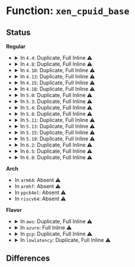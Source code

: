 # Function: <code>xen_cpuid_base</code>

## Status
<b>Regular</b>
<ul>
<li>
<details>
<summary>In <code>4.4</code>: Duplicate, Full Inline ⚠️</summary>

**Collision:** Static Duplication

**Inline:** Full

**Transformation:** False

**Instances:**

```
In arch/x86/xen/enlighten.c (ffffffff81f606c2)
Location: arch/x86/include/asm/xen/hypervisor.h:41
Inline: True
```
```
In drivers/xen/xenbus/xenbus_xs.c (ffffffff814ce8ca)
Location: arch/x86/include/asm/xen/hypervisor.h:41
Inline: True
Inline callers:
  - drivers/xen/xenbus/xenbus_xs.c:xs_init
```
```
In drivers/tty/hvc/hvc_xen.c (ffffffff814ff8c1)
Location: arch/x86/include/asm/xen/hypervisor.h:41
Inline: True
Inline callers:
  - drivers/tty/hvc/hvc_xen.c:xen_raw_console_write
```
```
In arch/x86/pci/xen.c (ffffffff81fb9046)
Location: arch/x86/include/asm/xen/hypervisor.h:41
Inline: True
Inline callers:
  - arch/x86/pci/xen.c:xen_msi_init
```
</details>
</li>
<li>
<details>
<summary>In <code>4.8</code>: Duplicate, Full Inline ⚠️</summary>

**Collision:** Static Duplication

**Inline:** Full

**Transformation:** False

**Instances:**

```
In arch/x86/xen/enlighten.c (ffffffff81f88329)
Location: arch/x86/include/asm/xen/hypervisor.h:41
Inline: True
```
```
In drivers/xen/xenbus/xenbus_xs.c (ffffffff8151f4a2)
Location: arch/x86/include/asm/xen/hypervisor.h:41
Inline: True
Inline callers:
  - drivers/xen/xenbus/xenbus_xs.c:xs_init
```
```
In drivers/tty/hvc/hvc_xen.c (ffffffff815504e9)
Location: arch/x86/include/asm/xen/hypervisor.h:41
Inline: True
Inline callers:
  - drivers/tty/hvc/hvc_xen.c:xen_raw_console_write
```
```
In arch/x86/pci/xen.c (ffffffff81fe6c1d)
Location: arch/x86/include/asm/xen/hypervisor.h:41
Inline: True
Inline callers:
  - arch/x86/pci/xen.c:xen_msi_init
```
</details>
</li>
<li>
<details>
<summary>In <code>4.10</code>: Duplicate, Full Inline ⚠️</summary>

**Collision:** Static Duplication

**Inline:** Full

**Transformation:** False

**Instances:**

```
In arch/x86/xen/enlighten.c (ffffffff81fc3717)
Location: arch/x86/include/asm/xen/hypervisor.h:41
Inline: True
```
```
In drivers/xen/xenbus/xenbus_xs.c (ffffffff8154b95b)
Location: arch/x86/include/asm/xen/hypervisor.h:41
Inline: True
Inline callers:
  - drivers/xen/xenbus/xenbus_xs.c:xs_init
```
```
In drivers/tty/hvc/hvc_xen.c (ffffffff8157cd69)
Location: arch/x86/include/asm/xen/hypervisor.h:41
Inline: True
Inline callers:
  - drivers/tty/hvc/hvc_xen.c:xen_raw_console_write
```
```
In arch/x86/pci/xen.c (ffffffff82025461)
Location: arch/x86/include/asm/xen/hypervisor.h:41
Inline: True
Inline callers:
  - arch/x86/pci/xen.c:xen_msi_init
```
</details>
</li>
<li>
<details>
<summary>In <code>4.13</code>: Duplicate, Full Inline ⚠️</summary>

**Collision:** Static Duplication

**Inline:** Full

**Transformation:** False

**Instances:**

```
In arch/x86/xen/enlighten_hvm.c (ffffffff820a3b4c)
Location: arch/x86/include/asm/xen/hypervisor.h:41
Inline: True
```
```
In arch/x86/xen/enlighten_pv.c (ffffffff820a58f3)
Location: arch/x86/include/asm/xen/hypervisor.h:41
Inline: True
```
```
In arch/x86/xen/enlighten_pvh.c (ffffffff820a75eb)
Location: arch/x86/include/asm/xen/hypervisor.h:41
Inline: True
Inline callers:
  - arch/x86/xen/enlighten_pvh.c:xen_prepare_pvh
```
```
In drivers/xen/xenbus/xenbus_xs.c (ffffffff8155fc5f)
Location: arch/x86/include/asm/xen/hypervisor.h:41
Inline: True
Inline callers:
  - drivers/xen/xenbus/xenbus_xs.c:xs_init
```
```
In drivers/tty/hvc/hvc_xen.c (ffffffff81590fd7)
Location: arch/x86/include/asm/xen/hypervisor.h:41
Inline: True
Inline callers:
  - drivers/tty/hvc/hvc_xen.c:xen_raw_console_write
```
```
In arch/x86/pci/xen.c (ffffffff8210894e)
Location: arch/x86/include/asm/xen/hypervisor.h:41
Inline: True
Inline callers:
  - arch/x86/pci/xen.c:xen_msi_init
```
</details>
</li>
<li>
<details>
<summary>In <code>4.15</code>: Duplicate, Full Inline ⚠️</summary>

**Collision:** Static Duplication

**Inline:** Full

**Transformation:** False

**Instances:**

```
In arch/x86/xen/enlighten_hvm.c (ffffffff826aa24b)
Location: arch/x86/include/asm/xen/hypervisor.h:41
Inline: True
```
```
In arch/x86/xen/enlighten_pv.c (ffffffff826abfba)
Location: arch/x86/include/asm/xen/hypervisor.h:41
Inline: True
```
```
In arch/x86/xen/enlighten_pvh.c (ffffffff826add9b)
Location: arch/x86/include/asm/xen/hypervisor.h:41
Inline: True
Inline callers:
  - arch/x86/xen/enlighten_pvh.c:xen_prepare_pvh
```
```
In drivers/xen/grant-table.c (ffffffff815ba70a)
Location: arch/x86/include/asm/xen/hypervisor.h:41
Inline: True
Inline callers:
  - drivers/xen/grant-table.c:gnttab_request_version
```
```
In drivers/xen/xenbus/xenbus_xs.c (ffffffff815c3eff)
Location: arch/x86/include/asm/xen/hypervisor.h:41
Inline: True
Inline callers:
  - drivers/xen/xenbus/xenbus_xs.c:xs_init
```
```
In drivers/tty/hvc/hvc_xen.c (ffffffff815f4f51)
Location: arch/x86/include/asm/xen/hypervisor.h:41
Inline: True
```
```
In arch/x86/pci/xen.c (ffffffff827122a6)
Location: arch/x86/include/asm/xen/hypervisor.h:41
Inline: True
Inline callers:
  - arch/x86/pci/xen.c:xen_msi_init
```
</details>
</li>
<li>
<details>
<summary>In <code>4.18</code>: Duplicate, Full Inline ⚠️</summary>

**Collision:** Static Duplication

**Inline:** Full

**Transformation:** False

**Instances:**

```
In arch/x86/xen/enlighten_hvm.c (ffffffff826d33aa)
Location: arch/x86/include/asm/xen/hypervisor.h:41
Inline: True
Inline callers:
  - arch/x86/xen/enlighten_hvm.c:xen_platform_hvm
  - arch/x86/xen/enlighten_hvm.c:xen_hvm_guest_init
```
```
In arch/x86/xen/enlighten_pv.c (0)
Location: arch/x86/include/asm/xen/hypervisor.h:41
Inline: True
Inline callers:
  - arch/x86/xen/enlighten_pv.c:xen_platform_pv
```
```
In arch/x86/xen/enlighten_pvh.c (ffffffff826d7139)
Location: arch/x86/include/asm/xen/hypervisor.h:41
Inline: True
Inline callers:
  - arch/x86/xen/enlighten_pvh.c:xen_prepare_pvh
```
```
In drivers/xen/grant-table.c (0)
Location: arch/x86/include/asm/xen/hypervisor.h:41
Inline: True
```
```
In drivers/xen/xenbus/xenbus_xs.c (0)
Location: arch/x86/include/asm/xen/hypervisor.h:41
Inline: True
Inline callers:
  - drivers/xen/xenbus/xenbus_xs.c:xs_init
```
```
In drivers/tty/hvc/hvc_xen.c (ffffffff8162ec0d)
Location: arch/x86/include/asm/xen/hypervisor.h:41
Inline: True
Inline callers:
  - drivers/tty/hvc/hvc_xen.c:xen_raw_console_write
```
```
In arch/x86/pci/xen.c (0)
Location: arch/x86/include/asm/xen/hypervisor.h:41
Inline: True
Inline callers:
  - arch/x86/pci/xen.c:xen_msi_init
```
</details>
</li>
<li>
<details>
<summary>In <code>5.0</code>: Duplicate, Full Inline ⚠️</summary>

**Collision:** Static Duplication

**Inline:** Full

**Transformation:** False

**Instances:**

```
In arch/x86/xen/enlighten_hvm.c (ffffffff828892ce)
Location: arch/x86/include/asm/xen/hypervisor.h:41
Inline: True
Inline callers:
  - arch/x86/xen/enlighten_hvm.c:xen_platform_hvm
  - arch/x86/xen/enlighten_hvm.c:xen_hvm_guest_init
```
```
In arch/x86/xen/enlighten_pv.c (0)
Location: arch/x86/include/asm/xen/hypervisor.h:41
Inline: True
Inline callers:
  - arch/x86/xen/enlighten_pv.c:xen_platform_pv
```
```
In arch/x86/xen/enlighten_pvh.c (ffffffff8288d1d1)
Location: arch/x86/include/asm/xen/hypervisor.h:41
Inline: True
Inline callers:
  - arch/x86/xen/enlighten_pvh.c:xen_pvh_init
```
```
In arch/x86/platform/pvh/enlighten.c (ffffffff8288e84a)
Location: arch/x86/include/asm/xen/hypervisor.h:41
Inline: True
Inline callers:
  - arch/x86/platform/pvh/enlighten.c:xen_prepare_pvh
```
```
In drivers/xen/grant-table.c (0)
Location: arch/x86/include/asm/xen/hypervisor.h:41
Inline: True
```
```
In drivers/xen/xenbus/xenbus_xs.c (0)
Location: arch/x86/include/asm/xen/hypervisor.h:41
Inline: True
Inline callers:
  - drivers/xen/xenbus/xenbus_xs.c:xs_init
```
```
In drivers/tty/hvc/hvc_xen.c (ffffffff8164c222)
Location: arch/x86/include/asm/xen/hypervisor.h:41
Inline: True
```
```
In arch/x86/pci/xen.c (0)
Location: arch/x86/include/asm/xen/hypervisor.h:41
Inline: True
Inline callers:
  - arch/x86/pci/xen.c:xen_msi_init
```
</details>
</li>
<li>
<details>
<summary>In <code>5.3</code>: Duplicate, Full Inline ⚠️</summary>

**Collision:** Static Duplication

**Inline:** Full

**Transformation:** False

**Instances:**

```
In arch/x86/xen/enlighten_hvm.c (ffffffff828a0568)
Location: arch/x86/include/asm/xen/hypervisor.h:41
Inline: True
Inline callers:
  - arch/x86/xen/enlighten_hvm.c:xen_platform_hvm
  - arch/x86/xen/enlighten_hvm.c:xen_parse_nopv
  - arch/x86/xen/enlighten_hvm.c:xen_hvm_guest_init
```
```
In arch/x86/xen/enlighten_pv.c (0)
Location: arch/x86/include/asm/xen/hypervisor.h:41
Inline: True
Inline callers:
  - arch/x86/xen/enlighten_pv.c:xen_platform_pv
```
```
In arch/x86/xen/enlighten_pvh.c (ffffffff828a4666)
Location: arch/x86/include/asm/xen/hypervisor.h:41
Inline: True
Inline callers:
  - arch/x86/xen/enlighten_pvh.c:xen_pvh_init
```
```
In arch/x86/platform/pvh/enlighten.c (ffffffff828a5df1)
Location: arch/x86/include/asm/xen/hypervisor.h:41
Inline: True
Inline callers:
  - arch/x86/platform/pvh/enlighten.c:xen_prepare_pvh
```
```
In drivers/xen/grant-table.c (0)
Location: arch/x86/include/asm/xen/hypervisor.h:41
Inline: True
```
```
In drivers/xen/xenbus/xenbus_xs.c (0)
Location: arch/x86/include/asm/xen/hypervisor.h:41
Inline: True
Inline callers:
  - drivers/xen/xenbus/xenbus_xs.c:xs_init
```
```
In drivers/tty/hvc/hvc_xen.c (ffffffff81681013)
Location: arch/x86/include/asm/xen/hypervisor.h:41
Inline: True
```
```
In arch/x86/pci/xen.c (0)
Location: arch/x86/include/asm/xen/hypervisor.h:41
Inline: True
Inline callers:
  - arch/x86/pci/xen.c:xen_msi_init
```
</details>
</li>
<li>
<details>
<summary>In <code>5.4</code>: Duplicate, Full Inline ⚠️</summary>

**Collision:** Static Duplication

**Inline:** Full

**Transformation:** False

**Instances:**

```
In arch/x86/xen/enlighten_hvm.c (ffffffff828a3658)
Location: arch/x86/include/asm/xen/hypervisor.h:41
Inline: True
Inline callers:
  - arch/x86/xen/enlighten_hvm.c:xen_platform_hvm
  - arch/x86/xen/enlighten_hvm.c:xen_parse_nopv
  - arch/x86/xen/enlighten_hvm.c:xen_hvm_guest_init
```
```
In arch/x86/xen/enlighten_pv.c (0)
Location: arch/x86/include/asm/xen/hypervisor.h:41
Inline: True
Inline callers:
  - arch/x86/xen/enlighten_pv.c:xen_platform_pv
```
```
In arch/x86/xen/enlighten_pvh.c (ffffffff828a76f6)
Location: arch/x86/include/asm/xen/hypervisor.h:41
Inline: True
Inline callers:
  - arch/x86/xen/enlighten_pvh.c:xen_pvh_init
```
```
In arch/x86/platform/pvh/enlighten.c (ffffffff828a8df9)
Location: arch/x86/include/asm/xen/hypervisor.h:41
Inline: True
Inline callers:
  - arch/x86/platform/pvh/enlighten.c:xen_prepare_pvh
```
```
In drivers/xen/grant-table.c (0)
Location: arch/x86/include/asm/xen/hypervisor.h:41
Inline: True
```
```
In drivers/xen/xenbus/xenbus_xs.c (0)
Location: arch/x86/include/asm/xen/hypervisor.h:41
Inline: True
Inline callers:
  - drivers/xen/xenbus/xenbus_xs.c:xs_init
```
```
In drivers/tty/hvc/hvc_xen.c (ffffffff816a36c3)
Location: arch/x86/include/asm/xen/hypervisor.h:41
Inline: True
```
```
In arch/x86/pci/xen.c (0)
Location: arch/x86/include/asm/xen/hypervisor.h:41
Inline: True
Inline callers:
  - arch/x86/pci/xen.c:xen_msi_init
```
</details>
</li>
<li>
<details>
<summary>In <code>5.8</code>: Duplicate, Full Inline ⚠️</summary>

**Collision:** Static Duplication

**Inline:** Full

**Transformation:** False

**Instances:**

```
In arch/x86/xen/enlighten_hvm.c (ffffffff82cc9968)
Location: arch/x86/include/asm/xen/hypervisor.h:41
Inline: True
Inline callers:
  - arch/x86/xen/enlighten_hvm.c:xen_platform_hvm
  - arch/x86/xen/enlighten_hvm.c:xen_parse_nopv
  - arch/x86/xen/enlighten_hvm.c:init_hvm_pv_info
```
```
In arch/x86/xen/enlighten_pv.c (ffffffff82ccbabf)
Location: arch/x86/include/asm/xen/hypervisor.h:41
Inline: True
Inline callers:
  - arch/x86/xen/enlighten_pv.c:xen_platform_pv
```
```
In arch/x86/xen/enlighten_pvh.c (ffffffff82ccdad4)
Location: arch/x86/include/asm/xen/hypervisor.h:41
Inline: True
Inline callers:
  - arch/x86/xen/enlighten_pvh.c:xen_pvh_init
```
```
In arch/x86/platform/pvh/enlighten.c (ffffffff82cce764)
Location: arch/x86/include/asm/xen/hypervisor.h:41
Inline: True
Inline callers:
  - arch/x86/platform/pvh/enlighten.c:xen_prepare_pvh
```
```
In drivers/xen/grant-table.c (0)
Location: arch/x86/include/asm/xen/hypervisor.h:41
Inline: True
Inline callers:
  - drivers/xen/grant-table.c:gnttab_need_v2
```
```
In drivers/xen/xenbus/xenbus_xs.c (ffffffff8171c151)
Location: arch/x86/include/asm/xen/hypervisor.h:41
Inline: True
Inline callers:
  - drivers/xen/xenbus/xenbus_xs.c:xen_strict_xenbus_quirk
```
```
In drivers/tty/hvc/hvc_xen.c (ffffffff81755c28)
Location: arch/x86/include/asm/xen/hypervisor.h:41
Inline: True
```
```
In arch/x86/pci/xen.c (ffffffff82d31aa4)
Location: arch/x86/include/asm/xen/hypervisor.h:41
Inline: True
Inline callers:
  - arch/x86/pci/xen.c:xen_msi_init
```
</details>
</li>
<li>
<details>
<summary>In <code>5.11</code>: Duplicate, Full Inline ⚠️</summary>

**Collision:** Static Duplication

**Inline:** Full

**Transformation:** False

**Instances:**

```
In arch/x86/xen/enlighten_hvm.c (ffffffff82fb57cd)
Location: arch/x86/include/asm/xen/hypervisor.h:41
Inline: True
Inline callers:
  - arch/x86/xen/enlighten_hvm.c:xen_platform_hvm
  - arch/x86/xen/enlighten_hvm.c:xen_parse_nopv
  - arch/x86/xen/enlighten_hvm.c:init_hvm_pv_info
```
```
In arch/x86/xen/enlighten_pv.c (ffffffff82fb792d)
Location: arch/x86/include/asm/xen/hypervisor.h:41
Inline: True
Inline callers:
  - arch/x86/xen/enlighten_pv.c:xen_platform_pv
```
```
In arch/x86/xen/enlighten_pvh.c (ffffffff82fb9904)
Location: arch/x86/include/asm/xen/hypervisor.h:41
Inline: True
Inline callers:
  - arch/x86/xen/enlighten_pvh.c:xen_pvh_init
```
```
In arch/x86/platform/pvh/enlighten.c (ffffffff82fba5c0)
Location: arch/x86/include/asm/xen/hypervisor.h:41
Inline: True
Inline callers:
  - arch/x86/platform/pvh/enlighten.c:xen_prepare_pvh
```
```
In drivers/xen/grant-table.c (0)
Location: arch/x86/include/asm/xen/hypervisor.h:41
Inline: True
Inline callers:
  - drivers/xen/grant-table.c:gnttab_need_v2
```
```
In drivers/xen/xenbus/xenbus_xs.c (ffffffff81739101)
Location: arch/x86/include/asm/xen/hypervisor.h:41
Inline: True
Inline callers:
  - drivers/xen/xenbus/xenbus_xs.c:xen_strict_xenbus_quirk
```
```
In drivers/tty/hvc/hvc_xen.c (ffffffff81770e98)
Location: arch/x86/include/asm/xen/hypervisor.h:41
Inline: True
```
```
In arch/x86/pci/xen.c (ffffffff83020ae4)
Location: arch/x86/include/asm/xen/hypervisor.h:41
Inline: True
Inline callers:
  - arch/x86/pci/xen.c:xen_hvm_msi_init
```
</details>
</li>
<li>
<details>
<summary>In <code>5.13</code>: Duplicate, Full Inline ⚠️</summary>

**Collision:** Static Duplication

**Inline:** Full

**Transformation:** False

**Instances:**

```
In arch/x86/xen/enlighten_hvm.c (ffffffff831bffd8)
Location: arch/x86/include/asm/xen/hypervisor.h:41
Inline: True
Inline callers:
  - arch/x86/xen/enlighten_hvm.c:xen_platform_hvm
  - arch/x86/xen/enlighten_hvm.c:xen_parse_nopv
  - arch/x86/xen/enlighten_hvm.c:init_hvm_pv_info
```
```
In arch/x86/xen/enlighten_pv.c (ffffffff831c1ec3)
Location: arch/x86/include/asm/xen/hypervisor.h:41
Inline: True
Inline callers:
  - arch/x86/xen/enlighten_pv.c:xen_platform_pv
```
```
In arch/x86/xen/enlighten_pvh.c (ffffffff831c3fc4)
Location: arch/x86/include/asm/xen/hypervisor.h:41
Inline: True
Inline callers:
  - arch/x86/xen/enlighten_pvh.c:xen_pvh_init
```
```
In arch/x86/platform/pvh/enlighten.c (ffffffff831c4b45)
Location: arch/x86/include/asm/xen/hypervisor.h:41
Inline: True
Inline callers:
  - arch/x86/platform/pvh/enlighten.c:xen_prepare_pvh
```
```
In drivers/xen/grant-table.c (0)
Location: arch/x86/include/asm/xen/hypervisor.h:41
Inline: True
Inline callers:
  - drivers/xen/grant-table.c:gnttab_request_version
```
```
In drivers/xen/xenbus/xenbus_xs.c (0)
Location: arch/x86/include/asm/xen/hypervisor.h:41
Inline: True
Inline callers:
  - drivers/xen/xenbus/xenbus_xs.c:xs_init
```
```
In drivers/tty/hvc/hvc_xen.c (ffffffff81754958)
Location: arch/x86/include/asm/xen/hypervisor.h:41
Inline: True
```
```
In arch/x86/pci/xen.c (ffffffff8322bcb2)
Location: arch/x86/include/asm/xen/hypervisor.h:41
Inline: True
Inline callers:
  - arch/x86/pci/xen.c:xen_hvm_msi_init
```
</details>
</li>
<li>
<details>
<summary>In <code>5.15</code>: Duplicate, Full Inline ⚠️</summary>

**Collision:** Static Duplication

**Inline:** Full

**Transformation:** False

**Instances:**

```
In arch/x86/xen/enlighten_hvm.c (ffffffff832a0736)
Location: arch/x86/include/asm/xen/hypervisor.h:41
Inline: True
Inline callers:
  - arch/x86/xen/enlighten_hvm.c:xen_platform_hvm
  - arch/x86/xen/enlighten_hvm.c:xen_parse_nopv
  - arch/x86/xen/enlighten_hvm.c:init_hvm_pv_info
```
```
In arch/x86/xen/enlighten_pv.c (ffffffff832a2911)
Location: arch/x86/include/asm/xen/hypervisor.h:41
Inline: True
Inline callers:
  - arch/x86/xen/enlighten_pv.c:xen_platform_pv
```
```
In arch/x86/xen/enlighten_pvh.c (ffffffff832a4b24)
Location: arch/x86/include/asm/xen/hypervisor.h:41
Inline: True
Inline callers:
  - arch/x86/xen/enlighten_pvh.c:xen_pvh_init
```
```
In arch/x86/platform/pvh/enlighten.c (ffffffff832a579e)
Location: arch/x86/include/asm/xen/hypervisor.h:41
Inline: True
Inline callers:
  - arch/x86/platform/pvh/enlighten.c:xen_prepare_pvh
```
```
In drivers/xen/grant-table.c (0)
Location: arch/x86/include/asm/xen/hypervisor.h:41
Inline: True
Inline callers:
  - drivers/xen/grant-table.c:gnttab_request_version
```
```
In drivers/xen/xenbus/xenbus_xs.c (0)
Location: arch/x86/include/asm/xen/hypervisor.h:41
Inline: True
Inline callers:
  - drivers/xen/xenbus/xenbus_xs.c:xs_init
```
```
In drivers/tty/hvc/hvc_xen.c (ffffffff817d8018)
Location: arch/x86/include/asm/xen/hypervisor.h:41
Inline: True
```
```
In arch/x86/pci/xen.c (ffffffff833164d7)
Location: arch/x86/include/asm/xen/hypervisor.h:41
Inline: True
Inline callers:
  - arch/x86/pci/xen.c:xen_hvm_msi_init
```
</details>
</li>
<li>
<details>
<summary>In <code>5.19</code>: Duplicate, Full Inline ⚠️</summary>

**Collision:** Static Duplication

**Inline:** Full

**Transformation:** False

**Instances:**

```
In arch/x86/xen/enlighten_hvm.c (ffffffff8344f6e1)
Location: arch/x86/include/asm/xen/hypervisor.h:41
Inline: True
Inline callers:
  - arch/x86/xen/enlighten_hvm.c:xen_platform_hvm
  - arch/x86/xen/enlighten_hvm.c:msi_ext_dest_id
  - arch/x86/xen/enlighten_hvm.c:xen_parse_nopv
  - arch/x86/xen/enlighten_hvm.c:init_hvm_pv_info
```
```
In arch/x86/xen/enlighten_pv.c (ffffffff83451c9c)
Location: arch/x86/include/asm/xen/hypervisor.h:41
Inline: True
Inline callers:
  - arch/x86/xen/enlighten_pv.c:xen_platform_pv
```
```
In arch/x86/xen/enlighten_pvh.c (ffffffff83453ce3)
Location: arch/x86/include/asm/xen/hypervisor.h:41
Inline: True
Inline callers:
  - arch/x86/xen/enlighten_pvh.c:xen_pvh_init
```
```
In arch/x86/platform/pvh/enlighten.c (ffffffff834547e0)
Location: arch/x86/include/asm/xen/hypervisor.h:41
Inline: True
Inline callers:
  - arch/x86/platform/pvh/enlighten.c:xen_prepare_pvh
```
```
In drivers/xen/grant-table.c (ffffffff818c8a6a)
Location: arch/x86/include/asm/xen/hypervisor.h:41
Inline: True
```
```
In drivers/xen/xenbus/xenbus_xs.c (ffffffff818d691c)
Location: arch/x86/include/asm/xen/hypervisor.h:41
Inline: True
Inline callers:
  - drivers/xen/xenbus/xenbus_xs.c:xs_init
```
```
In drivers/tty/hvc/hvc_xen.c (ffffffff81916285)
Location: arch/x86/include/asm/xen/hypervisor.h:41
Inline: True
```
```
In arch/x86/pci/xen.c (ffffffff834d0e4f)
Location: arch/x86/include/asm/xen/hypervisor.h:41
Inline: True
Inline callers:
  - arch/x86/pci/xen.c:xen_hvm_msi_init
```
</details>
</li>
<li>
<details>
<summary>In <code>6.2</code>: Duplicate, Full Inline ⚠️</summary>

**Collision:** Static Duplication

**Inline:** Full

**Transformation:** False

**Instances:**

```
In arch/x86/xen/enlighten_hvm.c (ffffffff83e6b8f1)
Location: arch/x86/include/asm/xen/hypervisor.h:41
Inline: True
Inline callers:
  - arch/x86/xen/enlighten_hvm.c:xen_platform_hvm
  - arch/x86/xen/enlighten_hvm.c:msi_ext_dest_id
  - arch/x86/xen/enlighten_hvm.c:xen_parse_nopv
  - arch/x86/xen/enlighten_hvm.c:init_hvm_pv_info
```
```
In arch/x86/xen/enlighten_pv.c (ffffffff83e6e94c)
Location: arch/x86/include/asm/xen/hypervisor.h:41
Inline: True
Inline callers:
  - arch/x86/xen/enlighten_pv.c:xen_platform_pv
```
```
In arch/x86/xen/enlighten_pvh.c (ffffffff83e71472)
Location: arch/x86/include/asm/xen/hypervisor.h:41
Inline: True
Inline callers:
  - arch/x86/xen/enlighten_pvh.c:xen_pvh_init
```
```
In arch/x86/platform/pvh/enlighten.c (ffffffff83e72291)
Location: arch/x86/include/asm/xen/hypervisor.h:41
Inline: True
Inline callers:
  - arch/x86/platform/pvh/enlighten.c:xen_prepare_pvh
```
```
In drivers/xen/grant-table.c (ffffffff81a19838)
Location: arch/x86/include/asm/xen/hypervisor.h:41
Inline: True
Inline callers:
  - drivers/xen/grant-table.c:gnttab_request_version
```
```
In drivers/xen/events/events_base.c (ffffffff83eea886)
Location: arch/x86/include/asm/xen/hypervisor.h:41
Inline: True
Inline callers:
  - drivers/xen/events/events_base.c:xen_init_setup_upcall_vector
```
```
In drivers/xen/xenbus/xenbus_xs.c (ffffffff81a28e72)
Location: arch/x86/include/asm/xen/hypervisor.h:41
Inline: True
Inline callers:
  - drivers/xen/xenbus/xenbus_xs.c:xs_init
```
```
In drivers/tty/hvc/hvc_xen.c (ffffffff81a719a5)
Location: arch/x86/include/asm/xen/hypervisor.h:41
Inline: True
```
```
In arch/x86/pci/xen.c (ffffffff83f14fc3)
Location: arch/x86/include/asm/xen/hypervisor.h:41
Inline: True
Inline callers:
  - arch/x86/pci/xen.c:xen_hvm_msi_init
```
</details>
</li>
<li>
<details>
<summary>In <code>6.5</code>: Duplicate, Full Inline ⚠️</summary>

**Collision:** Static Duplication

**Inline:** Full

**Transformation:** False

**Instances:**

```
In arch/x86/xen/time.c (ffffffff8368b6c6)
Location: arch/x86/include/asm/xen/hypervisor.h:43
Inline: True
Inline callers:
  - arch/x86/xen/time.c:xen_time_init
```
```
In arch/x86/xen/enlighten_hvm.c (ffffffff8368c391)
Location: arch/x86/include/asm/xen/hypervisor.h:43
Inline: True
Inline callers:
  - arch/x86/xen/enlighten_hvm.c:xen_platform_hvm
  - arch/x86/xen/enlighten_hvm.c:msi_ext_dest_id
  - arch/x86/xen/enlighten_hvm.c:xen_parse_nopv
  - arch/x86/xen/enlighten_hvm.c:init_hvm_pv_info
```
```
In arch/x86/xen/enlighten_pv.c (ffffffff8368f2cc)
Location: arch/x86/include/asm/xen/hypervisor.h:43
Inline: True
Inline callers:
  - arch/x86/xen/enlighten_pv.c:xen_platform_pv
```
```
In arch/x86/xen/enlighten_pvh.c (ffffffff836922c1)
Location: arch/x86/include/asm/xen/hypervisor.h:43
Inline: True
Inline callers:
  - arch/x86/xen/enlighten_pvh.c:xen_pvh_init
```
```
In arch/x86/platform/pvh/enlighten.c (ffffffff836931a1)
Location: arch/x86/include/asm/xen/hypervisor.h:43
Inline: True
Inline callers:
  - arch/x86/platform/pvh/enlighten.c:xen_prepare_pvh
```
```
In drivers/xen/grant-table.c (ffffffff81a628b8)
Location: arch/x86/include/asm/xen/hypervisor.h:43
Inline: True
Inline callers:
  - drivers/xen/grant-table.c:gnttab_request_version
```
```
In drivers/xen/events/events_base.c (ffffffff83710276)
Location: arch/x86/include/asm/xen/hypervisor.h:43
Inline: True
Inline callers:
  - drivers/xen/events/events_base.c:xen_init_setup_upcall_vector
```
```
In drivers/xen/xenbus/xenbus_xs.c (ffffffff81a72572)
Location: arch/x86/include/asm/xen/hypervisor.h:43
Inline: True
Inline callers:
  - drivers/xen/xenbus/xenbus_xs.c:xs_init
```
```
In drivers/tty/hvc/hvc_xen.c (ffffffff81abc255)
Location: arch/x86/include/asm/xen/hypervisor.h:43
Inline: True
```
```
In arch/x86/pci/xen.c (ffffffff8373b743)
Location: arch/x86/include/asm/xen/hypervisor.h:43
Inline: True
Inline callers:
  - arch/x86/pci/xen.c:xen_hvm_msi_init
```
</details>
</li>
<li>
<details>
<summary>In <code>6.8</code>: Duplicate, Full Inline ⚠️</summary>

**Collision:** Static Duplication

**Inline:** Full

**Transformation:** False

**Instances:**

```
In arch/x86/xen/time.c (ffffffff838bb286)
Location: arch/x86/include/asm/xen/hypervisor.h:44
Inline: True
Inline callers:
  - arch/x86/xen/time.c:xen_time_init
```
```
In arch/x86/xen/enlighten_hvm.c (ffffffff838bbf51)
Location: arch/x86/include/asm/xen/hypervisor.h:44
Inline: True
Inline callers:
  - arch/x86/xen/enlighten_hvm.c:xen_platform_hvm
  - arch/x86/xen/enlighten_hvm.c:msi_ext_dest_id
  - arch/x86/xen/enlighten_hvm.c:xen_parse_nopv
  - arch/x86/xen/enlighten_hvm.c:init_hvm_pv_info
```
```
In arch/x86/xen/enlighten_pv.c (ffffffff838bf12c)
Location: arch/x86/include/asm/xen/hypervisor.h:44
Inline: True
Inline callers:
  - arch/x86/xen/enlighten_pv.c:xen_platform_pv
```
```
In arch/x86/xen/enlighten_pvh.c (ffffffff838c1dd1)
Location: arch/x86/include/asm/xen/hypervisor.h:44
Inline: True
Inline callers:
  - arch/x86/xen/enlighten_pvh.c:xen_pvh_init
```
```
In arch/x86/platform/pvh/enlighten.c (ffffffff838c2d11)
Location: arch/x86/include/asm/xen/hypervisor.h:44
Inline: True
Inline callers:
  - arch/x86/platform/pvh/enlighten.c:xen_prepare_pvh
```
```
In drivers/xen/grant-table.c (ffffffff81ab5818)
Location: arch/x86/include/asm/xen/hypervisor.h:44
Inline: True
Inline callers:
  - drivers/xen/grant-table.c:gnttab_request_version
```
```
In drivers/xen/events/events_base.c (ffffffff83943bf6)
Location: arch/x86/include/asm/xen/hypervisor.h:44
Inline: True
Inline callers:
  - drivers/xen/events/events_base.c:xen_init_setup_upcall_vector
```
```
In drivers/xen/xenbus/xenbus_xs.c (ffffffff81ac46d2)
Location: arch/x86/include/asm/xen/hypervisor.h:44
Inline: True
Inline callers:
  - drivers/xen/xenbus/xenbus_xs.c:xs_init
```
```
In drivers/tty/hvc/hvc_xen.c (ffffffff81b0efa5)
Location: arch/x86/include/asm/xen/hypervisor.h:44
Inline: True
```
```
In arch/x86/pci/xen.c (ffffffff839700ce)
Location: arch/x86/include/asm/xen/hypervisor.h:44
Inline: True
Inline callers:
  - arch/x86/pci/xen.c:xen_hvm_msi_init
```
</details>
</li>
</ul>
<b>Arch</b>
<ul>
<li>
In <code>arm64</code>: Absent ⚠️
</li>
<li>
In <code>armhf</code>: Absent ⚠️
</li>
<li>
In <code>ppc64el</code>: Absent ⚠️
</li>
<li>
In <code>riscv64</code>: Absent ⚠️
</li>
</ul>
<b>Flavor</b>
<ul>
<li>
<details>
<summary>In <code>aws</code>: Duplicate, Full Inline ⚠️</summary>

**Collision:** Static Duplication

**Inline:** Full

**Transformation:** False

**Instances:**

```
In arch/x86/xen/enlighten_hvm.c (ffffffff82891679)
Location: arch/x86/include/asm/xen/hypervisor.h:41
Inline: True
Inline callers:
  - arch/x86/xen/enlighten_hvm.c:xen_platform_hvm
  - arch/x86/xen/enlighten_hvm.c:xen_parse_nopv
  - arch/x86/xen/enlighten_hvm.c:xen_hvm_guest_init
```
```
In arch/x86/xen/enlighten_pv.c (0)
Location: arch/x86/include/asm/xen/hypervisor.h:41
Inline: True
Inline callers:
  - arch/x86/xen/enlighten_pv.c:xen_platform_pv
```
```
In arch/x86/xen/enlighten_pvh.c (ffffffff82895706)
Location: arch/x86/include/asm/xen/hypervisor.h:41
Inline: True
Inline callers:
  - arch/x86/xen/enlighten_pvh.c:xen_pvh_init
```
```
In arch/x86/platform/pvh/enlighten.c (ffffffff82896e09)
Location: arch/x86/include/asm/xen/hypervisor.h:41
Inline: True
Inline callers:
  - arch/x86/platform/pvh/enlighten.c:xen_prepare_pvh
```
```
In drivers/xen/grant-table.c (0)
Location: arch/x86/include/asm/xen/hypervisor.h:41
Inline: True
```
```
In drivers/xen/xenbus/xenbus_xs.c (0)
Location: arch/x86/include/asm/xen/hypervisor.h:41
Inline: True
Inline callers:
  - drivers/xen/xenbus/xenbus_xs.c:xs_init
```
```
In drivers/tty/hvc/hvc_xen.c (ffffffff81669123)
Location: arch/x86/include/asm/xen/hypervisor.h:41
Inline: True
```
```
In arch/x86/pci/xen.c (0)
Location: arch/x86/include/asm/xen/hypervisor.h:41
Inline: True
Inline callers:
  - arch/x86/pci/xen.c:xen_msi_init
```
</details>
</li>
<li>
<details>
<summary>In <code>azure</code>: Full Inline ⚠️</summary>

**Collision:** Unique Static

**Inline:** Full

**Transformation:** False

**Instances:**

```
In arch/x86/platform/pvh/enlighten.c (ffffffff8288f142)
Location: arch/x86/include/asm/xen/hypervisor.h:41
Inline: True
Inline callers:
  - arch/x86/platform/pvh/enlighten.c:xen_prepare_pvh
```
</details>
</li>
<li>
<details>
<summary>In <code>gcp</code>: Duplicate, Full Inline ⚠️</summary>

**Collision:** Static Duplication

**Inline:** Full

**Transformation:** False

**Instances:**

```
In arch/x86/xen/enlighten_hvm.c (ffffffff828a4658)
Location: arch/x86/include/asm/xen/hypervisor.h:41
Inline: True
Inline callers:
  - arch/x86/xen/enlighten_hvm.c:xen_platform_hvm
  - arch/x86/xen/enlighten_hvm.c:xen_parse_nopv
  - arch/x86/xen/enlighten_hvm.c:xen_hvm_guest_init
```
```
In arch/x86/xen/enlighten_pv.c (0)
Location: arch/x86/include/asm/xen/hypervisor.h:41
Inline: True
Inline callers:
  - arch/x86/xen/enlighten_pv.c:xen_platform_pv
```
```
In arch/x86/xen/enlighten_pvh.c (ffffffff828a86f6)
Location: arch/x86/include/asm/xen/hypervisor.h:41
Inline: True
Inline callers:
  - arch/x86/xen/enlighten_pvh.c:xen_pvh_init
```
```
In arch/x86/platform/pvh/enlighten.c (ffffffff828a9df9)
Location: arch/x86/include/asm/xen/hypervisor.h:41
Inline: True
Inline callers:
  - arch/x86/platform/pvh/enlighten.c:xen_prepare_pvh
```
```
In drivers/xen/grant-table.c (0)
Location: arch/x86/include/asm/xen/hypervisor.h:41
Inline: True
```
```
In drivers/xen/xenbus/xenbus_xs.c (0)
Location: arch/x86/include/asm/xen/hypervisor.h:41
Inline: True
Inline callers:
  - drivers/xen/xenbus/xenbus_xs.c:xs_init
```
```
In drivers/tty/hvc/hvc_xen.c (ffffffff81697503)
Location: arch/x86/include/asm/xen/hypervisor.h:41
Inline: True
```
```
In arch/x86/pci/xen.c (0)
Location: arch/x86/include/asm/xen/hypervisor.h:41
Inline: True
Inline callers:
  - arch/x86/pci/xen.c:xen_msi_init
```
</details>
</li>
<li>
<details>
<summary>In <code>lowlatency</code>: Duplicate, Full Inline ⚠️</summary>

**Collision:** Static Duplication

**Inline:** Full

**Transformation:** False

**Instances:**

```
In arch/x86/xen/enlighten_hvm.c (ffffffff828a462c)
Location: arch/x86/include/asm/xen/hypervisor.h:41
Inline: True
Inline callers:
  - arch/x86/xen/enlighten_hvm.c:xen_platform_hvm
  - arch/x86/xen/enlighten_hvm.c:xen_parse_nopv
  - arch/x86/xen/enlighten_hvm.c:xen_hvm_guest_init
```
```
In arch/x86/xen/enlighten_pv.c (0)
Location: arch/x86/include/asm/xen/hypervisor.h:41
Inline: True
Inline callers:
  - arch/x86/xen/enlighten_pv.c:xen_platform_pv
```
```
In arch/x86/xen/enlighten_pvh.c (ffffffff828a8706)
Location: arch/x86/include/asm/xen/hypervisor.h:41
Inline: True
Inline callers:
  - arch/x86/xen/enlighten_pvh.c:xen_pvh_init
```
```
In arch/x86/platform/pvh/enlighten.c (ffffffff828a9e09)
Location: arch/x86/include/asm/xen/hypervisor.h:41
Inline: True
Inline callers:
  - arch/x86/platform/pvh/enlighten.c:xen_prepare_pvh
```
```
In drivers/xen/grant-table.c (0)
Location: arch/x86/include/asm/xen/hypervisor.h:41
Inline: True
```
```
In drivers/xen/xenbus/xenbus_xs.c (0)
Location: arch/x86/include/asm/xen/hypervisor.h:41
Inline: True
Inline callers:
  - drivers/xen/xenbus/xenbus_xs.c:xs_init
```
```
In drivers/tty/hvc/hvc_xen.c (ffffffff816b1bc3)
Location: arch/x86/include/asm/xen/hypervisor.h:41
Inline: True
```
```
In arch/x86/pci/xen.c (0)
Location: arch/x86/include/asm/xen/hypervisor.h:41
Inline: True
Inline callers:
  - arch/x86/pci/xen.c:xen_msi_init
```
</details>
</li>
</ul>

## Differences

